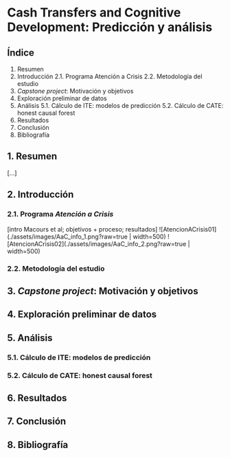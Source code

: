 # Cash Transfers and Cognitive Development: Predicción y análisis

## Índice
1.	Resumen
2.	Introducción
    2.1.	Programa Atención a Crisis
    2.2.	Metodología del estudio
3.	*Capstone project*: Motivación y objetivos
4.	Exploración preliminar de datos
5.	Análisis
    5.1.	Cálculo de ITE: modelos de predicción
    5.2.	Cálculo de CATE: honest causal forest
6.	Resultados
7.	Conclusión
8.	Bibliografía


## 1. Resumen

[...]

## 2.	Introducción

###     2.1.	Programa *Atención a Crisis*

[intro Macours et al; objetivos + proceso; resultados]
![AtencionACrisis01](./assets/images/AaC_info_1.png?raw=true | width=500)
![AtencionACrisis02](./assets/images/AaC_info_2.png?raw=true | width=500)

###     2.2.	Metodología del estudio


## 3.	*Capstone project*: Motivación y objetivos
## 4.	Exploración preliminar de datos
## 5.	Análisis
###     5.1.	Cálculo de ITE: modelos de predicción
###     5.2.	Cálculo de CATE: honest causal forest
## 6.	Resultados
## 7.	Conclusión
## 8.	Bibliografía

